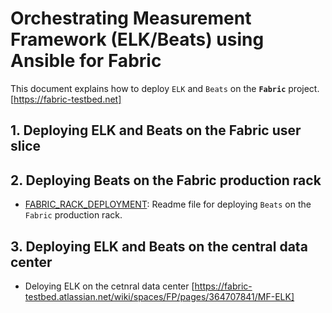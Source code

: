 # Orchestrating Measurement Framework (ELK/Beats) using Ansible for Fabric

This document explains how to deploy `ELK` and `Beats` on the **`Fabric`** project. [https://fabric-testbed.net]

## 1. Deploying ELK and Beats on the Fabric user slice

## 2. Deploying Beats on the Fabric production rack

- [FABRIC_RACK_DEPLOYMENT](./fabric-rack/README.md): Readme file for deploying `Beats` on the `Fabric` production rack.

## 3. Deploying ELK and Beats on the central data center

- Deloying ELK on the cetnral data center [https://fabric-testbed.atlassian.net/wiki/spaces/FP/pages/364707841/MF-ELK]
